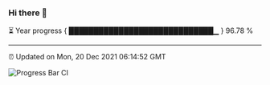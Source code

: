 ### Hi there 👋

⏳ Year progress { █████████████████████████████▁ } 96.78 %

---

⏰ Updated on Mon, 20 Dec 2021 06:14:52 GMT

![Progress Bar CI](https://github.com/liununu/liununu/workflows/Progress%20Bar%20CI/badge.svg)
